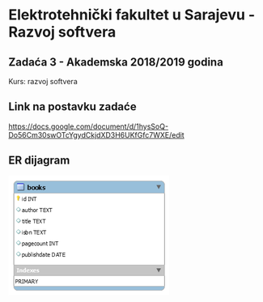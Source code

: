 # Elektrotehnički fakultet u Sarajevu - Razvoj softvera
## Zadaća 3 - Akademska 2018/2019 godina
Kurs: razvoj softvera

## Link na postavku zadaće
https://docs.google.com/document/d/1hysSoQ-Do56Cm30swOTcYgydCkjdXD3H6UKfGfc7WXE/edit

## ER dijagram
![](images/Database%20ER%20Diagram.png)
